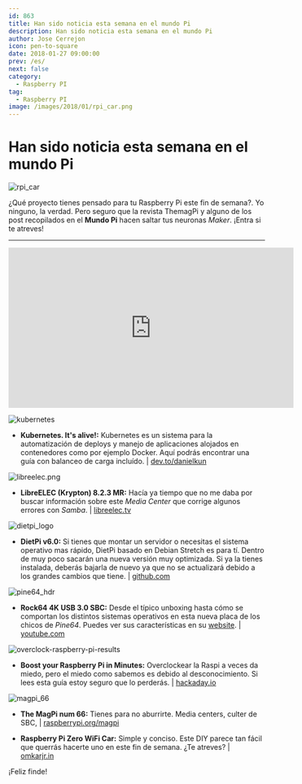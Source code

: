 ```yaml
---
id: 863
title: Han sido noticia esta semana en el mundo Pi
description: Han sido noticia esta semana en el mundo Pi
author: Jose Cerrejon
icon: pen-to-square
date: 2018-01-27 09:00:00
prev: /es/
next: false
category:
  - Raspberry PI
tag:
  - Raspberry PI
image: /images/2018/01/rpi_car.png
---
```


# Han sido noticia esta semana en el mundo Pi

![rpi_car](/images/2018/01/rpi_car.png)

¿Qué proyecto tienes pensado para tu Raspberry Pi este fin de semana?. Yo ninguno, la verdad. Pero seguro que la revista ThemagPi y alguno de los post recopilados en el **Mundo Pi** hacen saltar tus neuronas *Maker*. ¡Entra si te atreves!

- - -
<iframe width="560" height="315" src="https://www.youtube.com/embed/cbNdATdVQCk" frameborder="0" allow="autoplay; encrypted-media" allowfullscreen></iframe>

![kubernetes](/images/2018/01/kubernetes.png)

* **Kubernetes. It's alive!:** Kubernetes es un sistema para la automatización de deploys y manejo de aplicaciones alojados en contenedores como por ejemplo Docker. Aquí podrás encontrar una guía con balanceo de carga incluído. | [dev.to/danielkun](https://dev.to/danielkun/kubernetes-its-alive-2ndc)

![libreelec.png](/images/2017/05/libreelec.png)

* **LibreELEC (Krypton) 8.2.3 MR:** Hacía ya tiempo que no me daba por buscar información sobre este *Media Center* que corrige algunos errores con *Samba*. | [libreelec.tv](https://libreelec.tv/2018/01/libreelec-krypton-8-2-3-mr/)

![dietpi_logo](/images/2018/01/dietpi_logo.jpg)

* **DietPi v6.0:** Si tienes que montar un servidor o necesitas el sistema operativo mas rápido, DietPi basado en Debian Stretch es para tí. Dentro de muy poco sacarán una nueva versión muy optimizada. Si ya la tienes instalada, deberás bajarla de nuevo ya que no se actualizará debido a los grandes cambios que tiene. | [github.com](https://github.com/Fourdee/DietPi/issues/1355#issue-285207849)

![pine64_hdr](/images/2018/01/pine64_hdr.png)

* **Rock64 4K USB 3.0 SBC:** Desde el típico unboxing hasta cómo se comportan los distintos sistemas operativos en esta nueva placa de los chicos de *Pine64*. Puedes ver sus características en su [website](https://www.pine64.org/?page_id=7147). | [youtube.com](https://www.youtube.com/watch?v=ZejkWra-Mfc)

![overclock-raspberry-pi-results](/images/2018/01/overclock-raspberry-pi-results.png)

* **Boost your Raspberry Pi in Minutes:** Overclockear la Raspi a veces da miedo, pero el miedo como sabemos es debido al desconocimiento. Si lees esta guía estoy seguro que lo perderás. | [hackaday.io](https://hackaday.io/project/29898-boost-your-raspberry-pi-in-minutes/details)

![magpi_66](/images/2018/01/magpi_66.png)

* **The MagPi num 66:** Tienes para no aburrirte. Media centers, culter de SBC, | [raspberrypi.org/magpi](https://www.raspberrypi.org/magpi/issues/66/)

* **Raspberry Pi Zero WiFi Car:** Simple y conciso. Este DIY parece tan fácil que querrás hacerte uno en este fin de semana. ¿Te atreves? | [omkarjr.in](https://omkarjr.in/posts/projects/Rpi0-WiFi/)






¡Feliz finde!